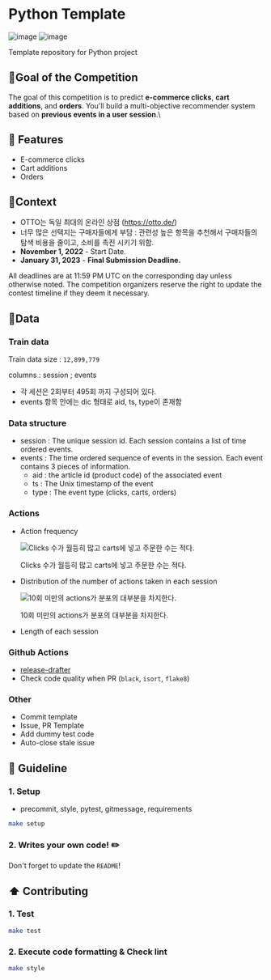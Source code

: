 # Python Template
![image](https://user-images.githubusercontent.com/100894816/207234514-8f4774dd-7fae-4226-a0de-0de77bae0025.png)
![image](https://user-images.githubusercontent.com/100894816/207234536-ba208aa7-0004-4fd1-bb1a-60447f1c72ea.png)

Template repository for Python project
## 🎯**Goal of the Competition**

The goal of this competition is to predict **e-commerce clicks**, **cart additions**, and **orders**. You'll build a multi-objective recommender system based on **previous events in a user session**.\

## 🚀 Features
- E-commerce clicks
- Cart additions
- Orders

## 📖**Context**

- OTTO는 독일 최대의 온라인 상점 (https://otto.de/)
- 너무 많은 선택지는 구매자들에게 부담
: 관련성 높은 항목을 추천해서 구매자들의 탐색 비용을 줄이고, 소비를 촉진 시키기 위함.
- **November 1, 2022** - Start Date.
- **January 31, 2023** - **Final Submission Deadline.**

All deadlines are at 11:59 PM UTC on the corresponding day unless otherwise noted. The competition organizers reserve the right to update the contest timeline if they deem it necessary.

## 💾Data

### Train data

Train data size : `12,899,779`

columns : session ; events

- 각 세션은 2회부터 495회 까지 구성되어 있다.
- events 항목 안에는 dic 형태로 aid, ts, type이 존재함

### Data structure

- session : The unique session id. Each session contains a list of time ordered events.
- events : The time ordered sequence of events in the session. Each event contains 3 pieces of information.
    - aid : the article id (product code) of the associated event
    - ts : The Unix timestamp of the event
    - type : The event type (clicks, carts, orders)

### Actions

- Action frequency
    
    ![Clicks 수가 월등히 많고 carts에 넣고 주문한 수는 적다.](https://s3-us-west-2.amazonaws.com/secure.notion-static.com/4d3fcb32-b587-4f9f-bbde-c6884706b53d/Untitled.png)
    
    Clicks 수가 월등히 많고 carts에 넣고 주문한 수는 적다.
    
- Distribution of the number of actions taken in each session
    
    ![10회 미만의 actions가 분포의 대부분을 차지한다. ](https://s3-us-west-2.amazonaws.com/secure.notion-static.com/48165eb0-c5eb-42b2-a4c2-216beca1a037/Untitled.png)
    
    10회 미만의 actions가 분포의 대부분을 차지한다. 
    
- Length of each session

### Github Actions

- [release-drafter](https://github.com/release-drafter/release-drafter)
- Check code quality when PR (`black`, `isort`, `flake8`)

### Other

- Commit template
- Issue, PR Template
- Add dummy test code
- Auto-close stale issue

## 📄 Guideline

### 1. Setup

- precommit, style, pytest, gitmessage, requirements

```bash
make setup
```

### 2. Writes your own code! ✏️

Don't forget to update the `README`!

## ⬆️ Contributing

### 1. Test

```bash
make test
```

### 2. Execute code formatting & Check lint

```bash
make style
```
